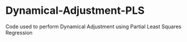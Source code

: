 # Dynamical-Adjustment-PLS
Code used to perform Dynamical Adjustment using Partial Least Squares Regression
